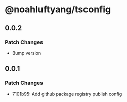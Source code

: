 # @noahluftyang/tsconfig

## 0.0.2

### Patch Changes

- Bump version

## 0.0.1

### Patch Changes

- 7101b95: Add github package registry publish config
